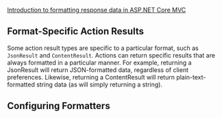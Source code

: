 [Introduction to formatting response data in ASP.NET Core MVC](https://docs.microsoft.com/en-us/aspnet/core/mvc/models/formatting)


## Format-Specific Action Results

Some action result types are specific to a particular format, such as `JsonResult` and `ContentResult`. Actions can return specific results that are always formatted in a particular manner. For example, returning a JsonResult will return JSON-formatted data, regardless of client preferences. Likewise, returning a ContentResult will return plain-text-formatted string data (as will simply returning a string).


## Configuring Formatters